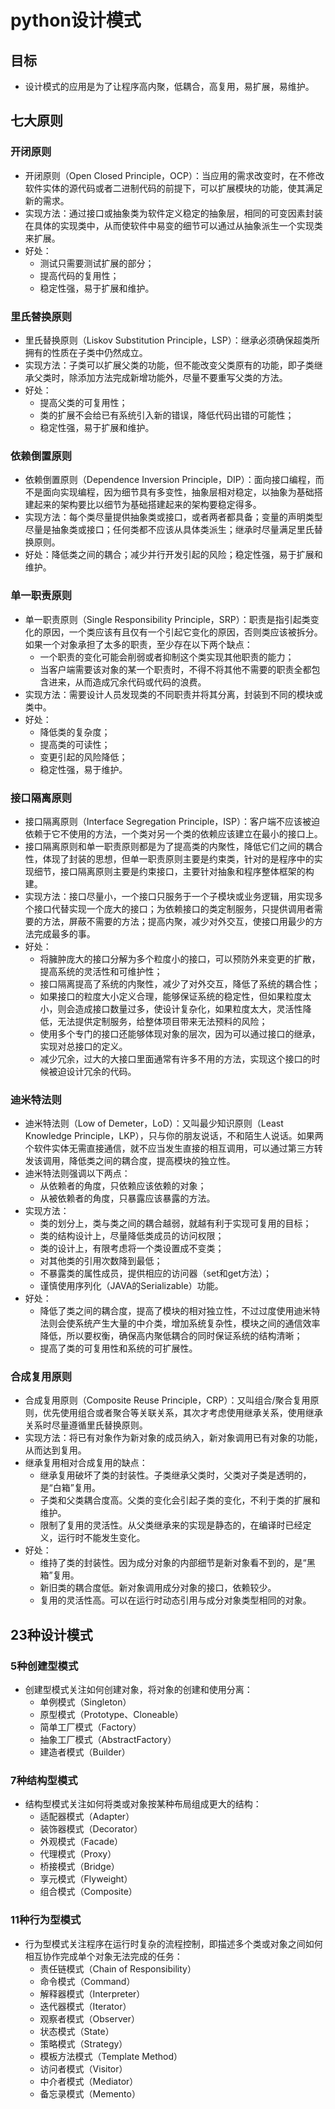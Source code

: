 # python设计模式

## 目标

* 设计模式的应用是为了让程序高内聚，低耦合，高复用，易扩展，易维护。

## 七大原则

### 开闭原则

* 开闭原则（Open Closed Principle，OCP）：当应用的需求改变时，在不修改软件实体的源代码或者二进制代码的前提下，可以扩展模块的功能，使其满足新的需求。
* 实现方法：通过接口或抽象类为软件定义稳定的抽象层，相同的可变因素封装在具体的实现类中，从而使软件中易变的细节可以通过从抽象派生一个实现类来扩展。
* 好处：
  * 测试只需要测试扩展的部分；
  * 提高代码的复用性；
  * 稳定性强，易于扩展和维护。

### 里氏替换原则

* 里氏替换原则（Liskov Substitution Principle，LSP）：继承必须确保超类所拥有的性质在子类中仍然成立。
* 实现方法：子类可以扩展父类的功能，但不能改变父类原有的功能，即子类继承父类时，除添加方法完成新增功能外，尽量不要重写父类的方法。
* 好处：
  * 提高父类的可复用性；
  * 类的扩展不会给已有系统引入新的错误，降低代码出错的可能性；
  * 稳定性强，易于扩展和维护。

### 依赖倒置原则

* 依赖倒置原则（Dependence Inversion Principle，DIP）：面向接口编程，而不是面向实现编程，因为细节具有多变性，抽象层相对稳定，以抽象为基础搭建起来的架构要比以细节为基础搭建起来的架构要稳定得多。
* 实现方法：每个类尽量提供抽象类或接口，或者两者都具备；变量的声明类型尽量是抽象类或接口；任何类都不应该从具体类派生；继承时尽量满足里氏替换原则。
* 好处：降低类之间的耦合；减少并行开发引起的风险；稳定性强，易于扩展和维护。

### 单一职责原则

* 单一职责原则（Single Responsibility Principle，SRP）：职责是指引起类变化的原因，一个类应该有且仅有一个引起它变化的原因，否则类应该被拆分。如果一个对象承担了太多的职责，至少存在以下两个缺点：
  * 一个职责的变化可能会削弱或者抑制这个类实现其他职责的能力；
  * 当客户端需要该对象的某一个职责时，不得不将其他不需要的职责全都包含进来，从而造成冗余代码或代码的浪费。
* 实现方法：需要设计人员发现类的不同职责并将其分离，封装到不同的模块或类中。
* 好处：
  * 降低类的复杂度；
  * 提高类的可读性；
  * 变更引起的风险降低；
  * 稳定性强，易于维护。

### 接口隔离原则

* 接口隔离原则（Interface Segregation Principle，ISP）：客户端不应该被迫依赖于它不使用的方法，一个类对另一个类的依赖应该建立在最小的接口上。
* 接口隔离原则和单一职责原则都是为了提高类的内聚性，降低它们之间的耦合性，体现了封装的思想，但单一职责原则主要是约束类，针对的是程序中的实现细节，接口隔离原则主要是约束接口，主要针对抽象和程序整体框架的构建。
* 实现方法：接口尽量小，一个接口只服务于一个子模块或业务逻辑，用实现多个接口代替实现一个庞大的接口；为依赖接口的类定制服务，只提供调用者需要的方法，屏蔽不需要的方法；提高内聚，减少对外交互，使接口用最少的方法完成最多的事。
* 好处：
  * 将臃肿庞大的接口分解为多个粒度小的接口，可以预防外来变更的扩散，提高系统的灵活性和可维护性；
  * 接口隔离提高了系统的内聚性，减少了对外交互，降低了系统的耦合性；
  * 如果接口的粒度大小定义合理，能够保证系统的稳定性，但如果粒度太小，则会造成接口数量过多，使设计复杂化，如果粒度太大，灵活性降低，无法提供定制服务，给整体项目带来无法预料的风险；
  * 使用多个专门的接口还能够体现对象的层次，因为可以通过接口的继承，实现对总接口的定义。
  * 减少冗余，过大的大接口里面通常有许多不用的方法，实现这个接口的时候被迫设计冗余的代码。

### 迪米特法则

* 迪米特法则（Low of Demeter，LoD）：又叫最少知识原则（Least Knowledge Principle，LKP），只与你的朋友说话，不和陌生人说话。如果两个软件实体无需直接通信，就不应当发生直接的相互调用，可以通过第三方转发该调用，降低类之间的耦合度，提高模块的独立性。
* 迪米特法则强调以下两点：
  * 从依赖者的角度，只依赖应该依赖的对象；
  * 从被依赖者的角度，只暴露应该暴露的方法。
* 实现方法：
  * 类的划分上，类与类之间的耦合越弱，就越有利于实现可复用的目标；
  * 类的结构设计上，尽量降低类成员的访问权限；
  * 类的设计上，有限考虑将一个类设置成不变类；
  * 对其他类的引用次数降到最低；
  * 不暴露类的属性成员，提供相应的访问器（set和get方法）；
  * 谨慎使用序列化（JAVA的Serializable）功能。
* 好处：
  * 降低了类之间的耦合度，提高了模块的相对独立性，不过过度使用迪米特法则会使系统产生大量的中介类，增加系统复杂性，模块之间的通信效率降低，所以要权衡，确保高内聚低耦合的同时保证系统的结构清晰；
  * 提高了类的可复用性和系统的可扩展性。

### 合成复用原则

* 合成复用原则（Composite Reuse Principle，CRP）：又叫组合/聚合复用原则，优先使用组合或者聚合等关联关系，其次才考虑使用继承关系，使用继承关系时尽量遵循里氏替换原则。
* 实现方法：将已有对象作为新对象的成员纳入，新对象调用已有对象的功能，从而达到复用。
* 继承复用相对合成复用的缺点：
  * 继承复用破坏了类的封装性。子类继承父类时，父类对子类是透明的，是“白箱”复用。
  * 子类和父类耦合度高。父类的变化会引起子类的变化，不利于类的扩展和维护。
  * 限制了复用的灵活性。从父类继承来的实现是静态的，在编译时已经定义，运行时不能发生变化。
* 好处：
  * 维持了类的封装性。因为成分对象的内部细节是新对象看不到的，是“黑箱”复用。
  * 新旧类的耦合度低。新对象调用成分对象的接口，依赖较少。
  * 复用的灵活性高。可以在运行时动态引用与成分对象类型相同的对象。

## 23种设计模式

### 5种创建型模式

* 创建型模式关注如何创建对象，将对象的创建和使用分离：
  * 单例模式（Singleton）
  * 原型模式（Prototype、Cloneable）
  * 简单工厂模式（Factory）
  * 抽象工厂模式（AbstractFactory）
  * 建造者模式（Builder）

### 7种结构型模式

* 结构型模式关注如何将类或对象按某种布局组成更大的结构：
  * 适配器模式（Adapter）
  * 装饰器模式（Decorator）
  * 外观模式（Facade）
  * 代理模式（Proxy）
  * 桥接模式（Bridge）
  * 享元模式（Flyweight）
  * 组合模式（Composite）

### 11种行为型模式

* 行为型模式关注程序在运行时复杂的流程控制，即描述多个类或对象之间如何相互协作完成单个对象无法完成的任务：
  * 责任链模式（Chain of Responsibility）
  * 命令模式（Command）
  * 解释器模式（Interpreter）
  * 迭代器模式（Iterator）
  * 观察者模式（Observer）
  * 状态模式（State）
  * 策略模式（Strategy）
  * 模板方法模式（Template Method）
  * 访问者模式（Visitor）
  * 中介者模式（Mediator）
  * 备忘录模式（Memento）
